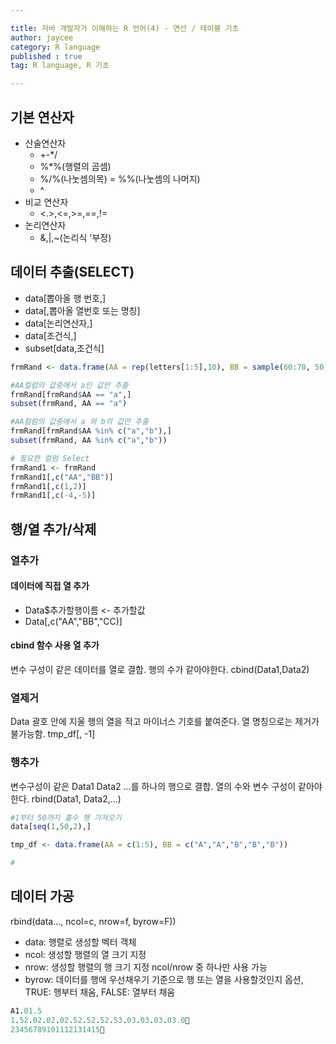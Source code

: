 ```yaml
---

title: 자바 개발자가 이해하는 R 언어(4) - 연산 / 테이블 기초
author: jaycee
category: R language
published : true
tag: R language, R 기초

---
```


## 기본 연산자
- 산술연산자
  - +-*/
  - %*%(행렬의 곰셈)
  - %/%(나눗셈의목)
  = %%(나눗셈의 나머지)
  - ^
- 비교 연산자
  - <.>,<=,>=,==,!=
- 논리연산자
  - &,|,~(논리식 '부정)
  
## 데이터 추출(SELECT)
- data[뽑아올 행 번호,]
- data[,뽑아올 열번호 또는 명칭]
- data[논리연산자,]
- data[조건식,]
- subset[data,조건식]

```R
frmRand <- data.frame(AA = rep(letters[1:5],10), BB = sample(60:70, 50, replace = T))

#AA컬럼의 값중에서 a인 값만 추출
frmRand[frmRand$AA == "a",] 
subset(frmRand, AA == "a") 

#AA컬럼의 값중에서 a 와 b의 값만 추출
frmRand[frmRand$AA %in% c("a","b"),]
subset(frmRand, AA %in% c("a","b"))

# 필요한 컬럼 Select
frmRand1 <- frmRand
frmRand1[,c("AA","BB")]
frmRand1[,c(1,2)]
frmRand1[,c(-4,-5)]
```

## 행/열 추가/삭제
### 열추가
#### 데이터에 직접 열 추가
- Data$추가할행이름 <- 추가할값
- Data[,c("AA","BB","CC)]

#### cbind 함수 사용 열 추가
변수 구성이 같은 데이터를 열로 결합. 행의 수가 같아야한다.
cbind(Data1,Data2) 

### 열제거
Data 괄호 안에 지울 행의 열을 적고 마이너스 기호를 붙여준다. 열 명칭으로는 제거가 불가능함.
tmp_df[, -1] 

### 행추가
변수구성이 같은 Data1 Data2 ...를 하나의 행으로 결합. 열의 수와 변수 구성이 같아야한다.
rbind(Data1, Data2,...)

```R
#1부터 50까지 홀수 행 가져오기
data[seq(1,50,2),]

tmp_df <- data.frame(AA = c(1:5), BB = c("A","A","B","B","B"))

#

```




## 데이터 가공

rbind(data..., ncol=c, nrow=f, byrow=F))
- data: 행렬로 생성할 벡터 객체
- ncol: 생성할 행렬의 열 크기 지정 
- nrow: 생성할 행렬의 행 크기 지정 ncol/nrow 중 하나만 사용 가능
- byrow: 데이터를 행에 우선채우기 기준으로 행 또는 열을 사용할것인지 옵션, TRUE: 행부터 채움, FALSE: 열부터 채움

```R
A1.01.5
1.52.02.02.02.52.52.52.53.03.03.03.03.0
23456789101112131415
```

